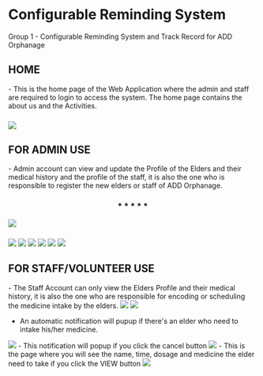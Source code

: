 # Configurable Reminding System
Group 1 - Configurable Reminding System and Track Record for ADD Orphanage

<h2>HOME</h2>
- This is the home page of the Web Application where the admin and staff are required to login to access the system. The home page contains the about us and the Activities.
<h3></h3>
<img src="screenshots/index.jpg">

<h2>FOR ADMIN USE</h2>
- Admin account can view and update the Profile of the Elders and their medical history and the profile of the staff, it is also the one who is responsible to register the new elders or staff of ADD Orphanage.
<h3 align="center"> * * * * *</h3>
<img src="screenshots/signadmin.jpg"><br>
<h3></h3>
<img src="screenshots/listOfElders.jpg">

<img src="screenshots/listOfStaff.jpg">

<img src="screenshots/persProAdm.jpg">

<img src="screenshots/UpdateInfo.jpg">

<img src="screenshots/regNewElders.jpg">

<img src="screenshots/regNewStaff.jpg">

<h2>FOR STAFF/VOLUNTEER USE</h2>
- The Staff Account can only view the Elders Profile and their medical history, it is also the one who are responsible for encoding or scheduling the medicine intake by the elders.

<img src="screenshots/signstaff.jpg">

<img src="screenshots/staffacc.jpg">

- An automatic notification will pupup if there's an elder who need to intake his/her medicine.
<img src="screenshots/firstNotif.jpg">
- This notification will popup if you click the cancel button
<img src="screenshots/secondNotif.jpg">
- This is the page where you will see the name, time, dosage and medicine the elder need to take if you click the VIEW button
<img src="screenshots/IntakeMed.jpg">
